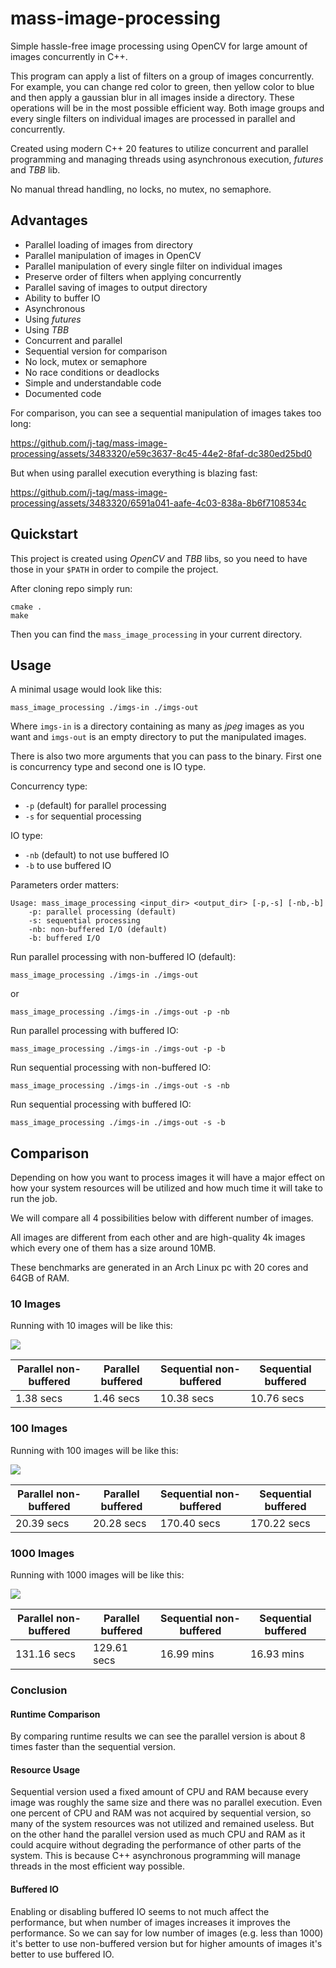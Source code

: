 # mass-image-processing

Simple hassle-free image processing using OpenCV for large amount of images concurrently in C++.

This program can apply a list of filters on a group of images concurrently. For example, you can change red color to
green, then yellow color to blue and then apply a gaussian blur in all
images inside a directory. These operations will be in the most possible efficient way. Both image groups and every single filters on individual images are processed in parallel and concurrently.

Created using modern C++ 20 features to utilize concurrent and parallel programming and managing threads using
asynchronous execution, _futures_ and _TBB_ lib.

No manual thread handling, no locks, no mutex, no semaphore.

## Advantages

* Parallel loading of images from directory
* Parallel manipulation of images in OpenCV
* Parallel manipulation of every single filter on individual images
* Preserve order of filters when applying concurrently
* Parallel saving of images to output directory
* Ability to buffer IO
* Asynchronous
* Using _futures_
* Using _TBB_
* Concurrent and parallel
* Sequential version for comparison
* No lock, mutex or semaphore
* No race conditions or deadlocks
* Simple and understandable code
* Documented code

For comparison, you can see a sequential manipulation of images takes too long:

https://github.com/j-tag/mass-image-processing/assets/3483320/e59c3637-8c45-44e2-8faf-dc380ed25bd0

But when using parallel execution everything is blazing fast:

https://github.com/j-tag/mass-image-processing/assets/3483320/6591a041-aafe-4c03-838a-8b6f7108534c

## Quickstart

This project is created using *OpenCV* and *TBB* libs, so you need to have those in your `$PATH` in order to compile the
project.

After cloning repo simply run:

```shell
cmake .
make
```

Then you can find the `mass_image_processing` in your current directory.

## Usage

A minimal usage would look like this:

```shell
mass_image_processing ./imgs-in ./imgs-out
```

Where `imgs-in` is a directory containing as many as _jpeg_ images as you want and `imgs-out` is an empty directory to
put the manipulated images.

There is also two more arguments that you can pass to the binary. First one is concurrency type and second one is IO
type.

Concurrency type:

* `-p` (default) for parallel processing
* `-s` for sequential processing

IO type:

* `-nb` (default) to not use buffered IO
* `-b` to use buffered IO

Parameters order matters:

```shell
Usage: mass_image_processing <input_dir> <output_dir> [-p,-s] [-nb,-b]
    -p: parallel processing (default)
    -s: sequential processing
    -nb: non-buffered I/O (default)
    -b: buffered I/O
```

Run parallel processing with non-buffered IO (default):

```shell
mass_image_processing ./imgs-in ./imgs-out
```

or

```shell
mass_image_processing ./imgs-in ./imgs-out -p -nb
```

Run parallel processing with buffered IO:

```shell
mass_image_processing ./imgs-in ./imgs-out -p -b
```

Run sequential processing with non-buffered IO:

```shell
mass_image_processing ./imgs-in ./imgs-out -s -nb
```

Run sequential processing with buffered IO:

```shell
mass_image_processing ./imgs-in ./imgs-out -s -b
```

## Comparison

Depending on how you want to process images it will have a major effect on how your system resources will be utilized
and how much time it will take to run the job.

We will compare all 4 possibilities below with different number of images.

All images are different from each other and are high-quality 4k images which every one of them has a size around 10MB.

These benchmarks are generated in an Arch Linux pc with 20 cores and 64GB of RAM.

### 10 Images

Running with 10 images will be like this:

![](https://github.com/j-tag/mass-image-processing/blob/main/extra/images/bar-graph-10-images.svg?raw=true)

| Parallel non-buffered | Parallel buffered | Sequential non-buffered | Sequential buffered |
|-----------------------|-------------------|-------------------------|---------------------|
| 1.38 secs             | 1.46 secs         | 10.38 secs              | 10.76 secs          |

### 100 Images

Running with 100 images will be like this:

![](https://github.com/j-tag/mass-image-processing/blob/main/extra/images/bar-graph-100-images.svg?raw=true)

| Parallel non-buffered | Parallel buffered | Sequential non-buffered | Sequential buffered |
|-----------------------|-------------------|-------------------------|---------------------|
| 20.39 secs            | 20.28 secs        | 170.40 secs             | 170.22 secs         |

### 1000 Images

Running with 1000 images will be like this:

![](https://github.com/j-tag/mass-image-processing/blob/main/extra/images/bar-graph-1000-images.svg?raw=true)

| Parallel non-buffered | Parallel buffered | Sequential non-buffered | Sequential buffered |
|-----------------------|-------------------|-------------------------|---------------------|
| 131.16 secs           | 129.61 secs       | 16.99 mins              | 16.93 mins          |

### Conclusion

#### Runtime Comparison

By comparing runtime results we can see the parallel version is about 8 times faster than the sequential version.

#### Resource Usage

Sequential version used a fixed amount of CPU and RAM because every image was roughly the same size and there was no
parallel execution. Even one percent of CPU and RAM was not acquired by sequential version, so many of the system
resources was not utilized and remained useless. But on the other hand the parallel version used as much CPU and RAM as
it could acquire without degrading the performance of other parts of the system. This is because C++ asynchronous
programming will manage threads in the most efficient way possible.

#### Buffered IO

Enabling or disabling buffered IO seems to not much affect the performance, but when number of images increases it
improves the performance. So we can say for low number of images (e.g. less than 1000) it's better to use non-buffered
version but for higher amounts of images it's better to use buffered IO.
